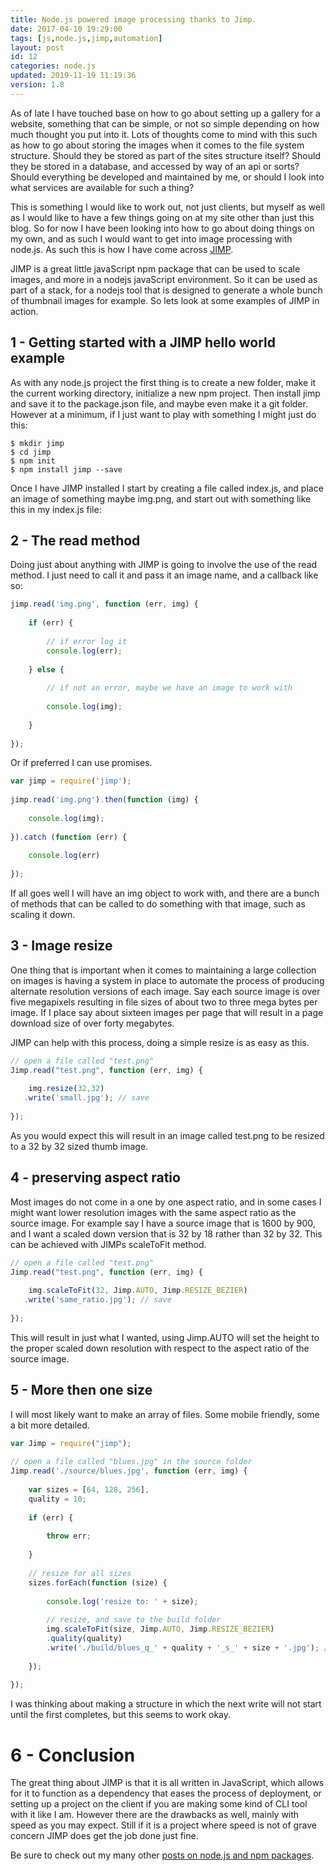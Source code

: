 ```yaml
---
title: Node.js powered image processing thanks to Jimp.
date: 2017-04-10 19:29:00
tags: [js,node.js,jimp,automation]
layout: post
id: 12
categories: node.js
updated: 2019-11-19 11:19:36
version: 1.8
---
```


As of late I have touched base on how to go about setting up a gallery for a website, something that can be simple, or not so simple depending on how much thought you put into it. Lots of thoughts come to mind with this such as how to go about storing the images when it comes to the file system structure. Should they be stored as part of the sites structure itself? Should they be stored in a database, and accessed by way of an api or sorts? Should everything be developed and maintained by me, or should I look into what services are available for such a thing?

<!-- more -->

This is something I would like to work out, not just clients, but myself as well as I would like to have a few things going on at my site other than just this blog. So for now I have been looking into how to go about doing things on my own, and as such I would want to get into image processing with node.js. As such this is how I have come across [JIMP](https://www.npmjs.com/package/jimp).

JIMP is a great little javaScript npm package that can be used to scale images, and more in a nodejs javaScript environment. So it can be used as part of a stack, for a nodejs tool that is designed to generate a whole bunch of thumbnail images for example. So lets look at some examples of JIMP in action.

## 1 - Getting started with a JIMP hello world example

As with any node.js project the first thing is to create a new folder, make it the current working directory, initialize a new npm project. Then install jimp and save it to the package.json file, and maybe even make it a git folder. However at a minimum, if I just want to play with something I might just do this:

```
$ mkdir jimp
$ cd jimp
$ npm init
$ npm install jimp --save
```

Once I have JIMP installed I start by creating a file called index.js, and place an image of something maybe img.png, and start out with something like this in my index.js file:

## 2 - The read method

Doing just about anything with JIMP is going to involve the use of the read method. I just need to call it and pass it an image name, and a callback like so:

```js
jimp.read('img.png', function (err, img) {
 
    if (err) {
 
        // if error log it
        console.log(err);
 
    } else {
 
        // if not an error, maybe we have an image to work with
 
        console.log(img);
 
    }
 
});
```

Or if preferred I can use promises.

```js
var jimp = require('jimp');
 
jimp.read('img.png').then(function (img) {
 
    console.log(img);
 
}).catch (function (err) {
 
    console.log(err)
 
});
```

If all goes well I will have an img object to work with, and there are a bunch of methods that can be called to do something with that image, such as scaling it down.

## 3 - Image resize

One thing that is important when it comes to maintaining a large collection on images is having a system in place to automate the process of producing alternate resolution versions of each image. Say each source image is over five megapixels resulting in file sizes of about two to three mega bytes per image. If I place say about sixteen images per page that will result in a page download size of over forty megabytes.

JIMP can help with this process, doing a simple resize is as easy as this.

```js
// open a file called "test.png"
Jimp.read("test.png", function (err, img) {
 
    img.resize(32,32)
   .write('small.jpg'); // save
 
});
```

As you would expect this will result in an image called test.png to be resized to a 32 by 32 sized thumb image.

## 4 - preserving aspect ratio

Most images do not come in a one by one aspect ratio, and in some cases I might want lower resolution images with the same aspect ratio as the source image. For example say I have a source image that is 1600 by 900, and I want a scaled down version that is 32 by 18 rather than 32 by 32. This can be achieved with JIMPs scaleToFit method.

```js
// open a file called "test.png"
Jimp.read("test.png", function (err, img) {
 
    img.scaleToFit(32, Jimp.AUTO, Jimp.RESIZE_BEZIER)
   .write('same_ratio.jpg'); // save
 
});
```
This will result in just what I wanted, using Jimp.AUTO will set the height to the proper scaled down resolution with respect to the aspect ratio of the source image.

## 5 - More then one size

I will most likely want to make an array of files. Some mobile friendly, some a bit more detailed.

```js
var Jimp = require("jimp");
 
// open a file called "blues.jpg" in the source folder
Jimp.read('./source/blues.jpg', function (err, img) {
 
    var sizes = [64, 128, 256],
    quality = 10;
 
    if (err) {
 
        throw err;
 
    }
 
    // resize for all sizes
    sizes.forEach(function (size) {
 
        console.log('resize to: ' + size);
 
        // resize, and save to the build folder
        img.scaleToFit(size, Jimp.AUTO, Jimp.RESIZE_BEZIER)
        .quality(quality)
        .write('./build/blues_q_' + quality + '_s_' + size + '.jpg'); // save
 
    });
 
});
```

I was thinking about making a structure in which the next write will not start until the first completes, but this seems to work okay.

# 6 - Conclusion

The great thing about JIMP is that it is all written in JavaScript, which allows for it to function as a dependency that eases the process of deployment, or setting up a project on the client if you are making some kind of CLI tool with it like I am. However there are the drawbacks as well, mainly with speed as you may expect. Still if it is a project where speed is not of grave concern JIMP does get the job done just fine.

Be sure to check out my many other [posts on node.js and npm packages](/categories/node-js/).
